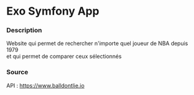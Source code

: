 # Exo Symfony App

### Description

Website qui permet de rechercher n'importe quel joueur de NBA depuis 1979 <br>
et qui permet de comparer ceux sélectionnés

### Source

API : <a href="https://www.balldontlie.io/" target="_blank">https://www.balldontlie.io